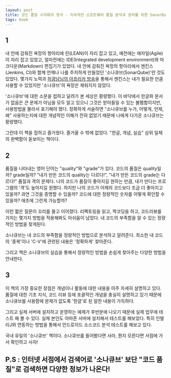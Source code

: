 ```yaml
---
layout: post
title: 코드 품질 시각화의 정석 - 지속적인 소프트웨어 품질 분석과 관리를 위한 SonarQube 완벽 가이드
tags: book
---
```


## 1
내 안에 감춰진 욕망의 항아리에 린(LEAN)이 자리 잡고 있고, 예전에는 애자일(Agile)이 자리 잡고 있었고, 얼마전에는 IDE(Integrated development environment)와 마크다운(Markdown) 편집기가 있었다. 내 안에 감춰진 욕망의 항아리에서 젠킨스(Jenkins, CI)와 함께 언제나 나를 주저하게 만들었던 '소나큐브(SonarQube)'란 것도 있었다. 몇가지 노력과 [허광남님의 아프리카 방송](https://www.youtube.com/watch?v=yP4EHnKcOrc)을 통해서 젠킨스는 내가 필요한 만큼 사용할 수 있었지만 '소나큐브'의 욕망은 채워지지 않았다.

'소나큐브'에 대한 소문을 접하고 달려가 본 세상은 황량했다. 이 바닥에서 한글화 문서가 없음은 큰 문제가 아님을 모두 알고 있으니 그것은 받아들일 수 있는 불폄함이지만, 사용방법을 몰라서 포기해야 했다. 정확하게 서술하면 "소나큐브를 누가, 어떻게, 언제, 왜" 사용하는지에 대한 개념적인 이해가 전혀 없었기 때문에 나에게 다가온 소나큐브는 황량했다.

그런데 이 책을 접하고 즐거웠다. 즐거울 수 밖에 없었다. "한글, 개념, 실습" 삼위 일체의 완벽함이 돋보이는 책이다. 


## 2
품질을 나타내는 영어 단어는 "quality"와 "grade"가 있다. 코드의 품질은 quality일까? grade일까? "내가 만든 코드의 quality는 다르다!", "내가 만든 코드의 grade는 다르다!" 품질과 격의 문제다. 나의 코드가 품질이 좋아지길 원하는 만큼, 내가 만다는 프로그램의 '격'도 높아지길 원했다. 하지만 나의 코드가 어제의 코드보다 조금 더 좋아지고 있을까? 과연 그것을 증명할 수 있을까? 코드에 대한 정량적인 숫자를 어떻게 확인할 수 있을까? 애초에 그런게 가능할까?

이런 짧은 질문이 꼬리를 물고 이어졌다. 리팩토링을 읽고, 짝코딩을 하고, 코드리뷰를 거치는 몇가지 방법을 적용해봐도 아쉬움이 남았다. 내 코드의 부족함을 알 수 있는 정량적인 방법을 찾게된다. 

소나큐브는 내 코드의 부족함을 정량적인 방법으로 분석하고 알려준다. 최소한 내 코드의 '중복'이나 'C-V'에 관련된 내용은 '정확하게' 찾아준다.

그리고 책은 소나큐브의 실습을 통해서 정량적인 방법을 손쉽게 찾아주는 다양한 방법을 안내한다.

## 3
이 책의 가장 중요한 장점은 개념이나 활동에 대한 내용을 아주 자세히 설명하고 있다.  품질에 대한 기초 지식, 코드 리뷰 등에 포괄적인 개념을 충실히 설명하고 있기 때문에 소나큐브를 사용함에 문제가 없도록 '한글'로 된 알찬 내용이 가득하다.

그리고 실제 서버에 설치하고 운영하는 예제가 후반분에 나오기 때문에 실제 업무에 테스트 해 볼 수 있다. 실제 본인도 아마존 서버에 설치해서 테스트를 해보았다. 특히 인텔리J와 연동하는 방법을 통해서 안드로이드 소스코드 분석 테스트를 해보고 있다.

국내 유일의 '소나큐브' 책이다. 소나큐브를 들어봤다면 사라, 뭔지 모른다면 서점에 가서 확인하고 사자!

P.S : 인터넷 서점에서 검색어로 '소나큐브' 보단 "코드 품질"로 검색하면 다양한 정보가 나온다!
-----



